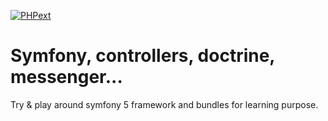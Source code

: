 [![PHPext](https://github.com/cylmat/symplay/actions/workflows/main.yml/badge.svg)](https://github.com/cylmat/symplay/actions/workflows/main.yml)
# Symfony, controllers, doctrine, messenger...
Try & play around symfony 5 framework and bundles for learning purpose.